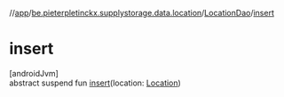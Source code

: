 //[app](../../../index.md)/[be.pieterpletinckx.supplystorage.data.location](../index.md)/[LocationDao](index.md)/[insert](insert.md)

# insert

[androidJvm]\
abstract suspend fun [insert](insert.md)(location: [Location](../-location/index.md))
